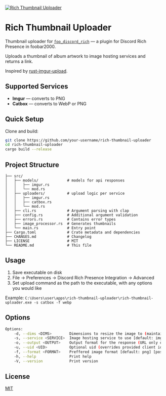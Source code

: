 [![Rich Thumbnail Uploader](https://cod3d.dev/img/readme-rich_thumbnail_uploader.gif)](https://github.com/cod3ddot/rich-thumbnail-uploader)

# Rich Thumbnail Uploader

Thumbnail uploader for [`foo_discord_rich`](https://github.com/RemuSalminen/foo_discord_rich) — a plugin for Discord Rich Presence in foobar2000.

Uploads a thumbnail of album artwork to image hosting services and returns a link.

Inspired by [rust-imgur-upload](https://github.com/s0hv/rust-imgur-upload).

## Supported Services

- **Imgur** — converts to PNG
- **Catbox** — converts to WebP or PNG

## Quick Setup

Clone and build:
```bash
git clone https://github.com/your-username/rich-thumbnail-uploader
cd rich-thumbnail-uploader
cargo build --release
```

## Project Structure

```
├── src/
│   ├── models/             # models for api responses
│   │   ├── imgur.rs
│   │   └── mod.rs
│   ├── uploaders/          # upload logic per service
│   │   ├── imgur.rs
│   │   ├── catbox.rs
│   │   └── mod.rs
│   ├── cli.rs              # Argument parsing with clap
│   ├── config.rs           # Additional argument validation
│   ├── errors.rs           # Contains error types
│   ├── image_processor.rs  # Generates thumbnails
│   └── main.rs             # Entry point
├── Cargo.toml              # Crate metadata and dependencies
├── CHANGES.md              # Changelog
├── LICENSE                 # MIT
└── README.md               # This file
```


## Usage
1. Save executable on disk
2. File -> Preferences -> Discord Rich Presence Integration -> Advanced
3. Set upload command as the path to the executable, with any options you would like

Example: `C:\Users\user\apps\rich-thumbnail-uploader\rich-thumbnail-uploader.exe -s catbox -f webp`


## Options

```bash
Options:
    -d, --dims <DIMS>        Dimensions to resize the image to (maintains aspect ratio) [default: 256]
    -s, --service <SERVICE>  Image hosting service to use [default: imgur] [possible values: imgur, catbox]
    -o, --output <OUTPUT>    Output format for the response (URL only or JSON) [default: url] [possible values: url]
    -u, --uid <UID>          Optional uid (overrides provided client id for imgur / sets user hash for catbox)
    -f, --format <FORMAT>    Preffered image format [default: png] [possible values: png, webp]
    -h, --help               Print help
    -V, --version            Print version
```
## License

[MIT](./LICENSE)
